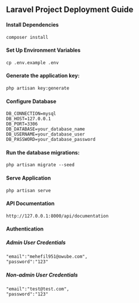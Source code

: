## Laravel Project Deployment Guide

#### Install Dependencies

```
composer install
```

#### Set Up Environment Variables

```
cp .env.example .env
```

#### Generate the application key:

```
php artisan key:generate
```

#### Configure Database

```
DB_CONNECTION=mysql
DB_HOST=127.0.0.1
DB_PORT=3306
DB_DATABASE=your_database_name
DB_USERNAME=your_database_user
DB_PASSWORD=your_database_password
```

#### Run the database migrations:

```
php artisan migrate --seed
```

#### Serve Application

```
php artisan serve
```

#### API Documentation

```
http://127.0.0.1:8000/api/documentation
```

#### Authentication

##### Admin User Credentials

```
"email":"mehefil951@owube.com",
"password":"123"
```

##### Non-admin User Credentials

```
"email":"test@test.com",
"password":"123"
```
